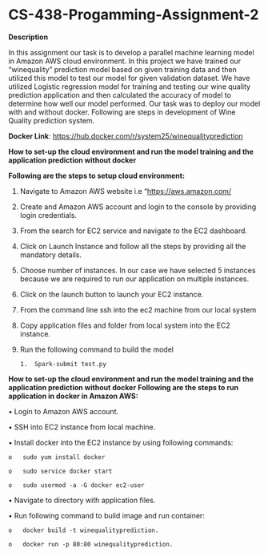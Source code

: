 # CS-438-Progamming-Assignment-2

**Description**

In this assignment our task is to develop a parallel machine learning model in Amazon AWS cloud environment. In this project we have trained our “winequality” prediction model based on given training data and then utilized this model to test our model for given validation dataset. We have utilized Logistic regression model for training and testing our wine quality prediction application and then calculated the accuracy of model to determine how well our model performed. Our task was to deploy our model with and without docker. Following are steps in development of Wine Quality prediction system.


**Docker Link**: https://hub.docker.com/r/system25/winequalityprediction


**How to set-up the cloud environment and run the model training and the application prediction without docker**

**Following are the steps to setup cloud environment:**

1.	Navigate to Amazon AWS website i.e “https://aws.amazon.com/
2.	Create and Amazon AWS account and login to the console by providing login credentials.
3.	From the search for EC2 service and navigate to the EC2 dashboard.
4.	Click on Launch Instance and follow all the steps by providing all the mandatory details.
5.	Choose number of instances. In our case we have selected 5 instances because we are required to run our application on multiple instances.
6.	Click on the launch button to launch your EC2 instance.
7.	From the command line ssh into the ec2 machine from our local system
8.	Copy application files and folder from local system into the EC2 instance.
9.	Run the following command to build the model 

        1.	Spark-submit test.py


**How to set-up the cloud environment and run the model training and the application prediction without docker**
**Following are the steps to run application in docker in Amazon AWS:**

•	Login to Amazon AWS account.

•	SSH into EC2 instance from local machine.

•	Install docker into the EC2 instance by using following commands:

    o	sudo yum install docker
    
    o	sudo service docker start
    
    o	sudo usermod -a -G docker ec2-user
    
•	Navigate to directory with application files.

•	Run following command to build image and run container:

    o	docker build -t winequalityprediction.
    
    o	docker run -p 80:80 winequalityprediction.






